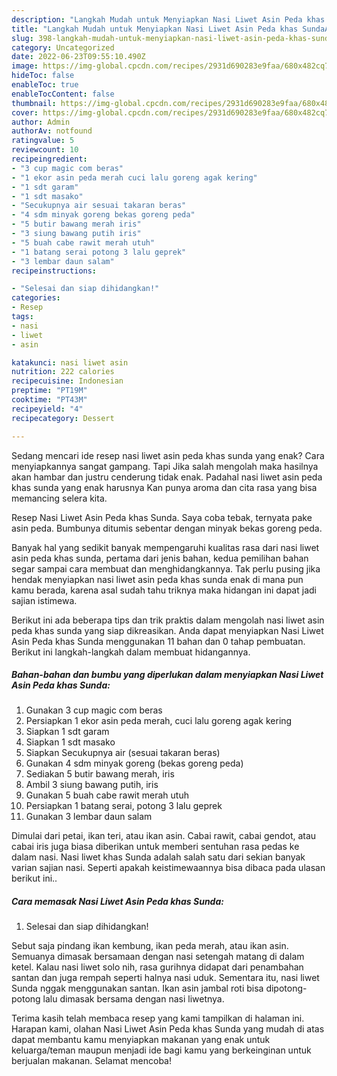 ```yaml
---
description: "Langkah Mudah untuk Menyiapkan Nasi Liwet Asin Peda khas SundaAnti Ribet"
title: "Langkah Mudah untuk Menyiapkan Nasi Liwet Asin Peda khas SundaAnti Ribet"
slug: 398-langkah-mudah-untuk-menyiapkan-nasi-liwet-asin-peda-khas-sundaanti-ribet
category: Uncategorized
date: 2022-06-23T09:55:10.490Z
image: https://img-global.cpcdn.com/recipes/2931d690283e9faa/680x482cq70/nasi-liwet-asin-peda-khas-sunda-foto-resep-utama.jpg
hideToc: false
enableToc: true
enableTocContent: false
thumbnail: https://img-global.cpcdn.com/recipes/2931d690283e9faa/680x482cq70/nasi-liwet-asin-peda-khas-sunda-foto-resep-utama.jpg
cover: https://img-global.cpcdn.com/recipes/2931d690283e9faa/680x482cq70/nasi-liwet-asin-peda-khas-sunda-foto-resep-utama.jpg
author: Admin
authorAv: notfound
ratingvalue: 5
reviewcount: 10
recipeingredient:
- "3 cup magic com beras"
- "1 ekor asin peda merah cuci lalu goreng agak kering"
- "1 sdt garam"
- "1 sdt masako"
- "Secukupnya air sesuai takaran beras"
- "4 sdm minyak goreng bekas goreng peda"
- "5 butir bawang merah iris"
- "3 siung bawang putih iris"
- "5 buah cabe rawit merah utuh"
- "1 batang serai potong 3 lalu geprek"
- "3 lembar daun salam"
recipeinstructions:

- "Selesai dan siap dihidangkan!"
categories:
- Resep
tags:
- nasi
- liwet
- asin

katakunci: nasi liwet asin 
nutrition: 222 calories
recipecuisine: Indonesian
preptime: "PT19M"
cooktime: "PT43M"
recipeyield: "4"
recipecategory: Dessert

---
```



Sedang mencari ide resep nasi liwet asin peda khas sunda yang enak? Cara menyiapkannya sangat gampang. Tapi Jika salah mengolah maka hasilnya akan hambar dan justru cenderung tidak enak. Padahal nasi liwet asin peda khas sunda yang enak harusnya Kan punya aroma dan cita rasa yang bisa memancing selera kita.


Resep Nasi Liwet Asin Peda khas Sunda. Saya coba tebak, ternyata pake asin peda. Bumbunya ditumis sebentar dengan minyak bekas goreng peda.

Banyak hal yang sedikit banyak mempengaruhi kualitas rasa dari nasi liwet asin peda khas sunda, pertama dari jenis bahan, kedua pemilihan bahan segar sampai cara membuat dan menghidangkannya. Tak perlu pusing jika hendak menyiapkan nasi liwet asin peda khas sunda enak di mana pun kamu berada, karena asal sudah tahu triknya maka hidangan ini dapat jadi sajian istimewa.


Berikut ini ada beberapa tips dan trik praktis dalam mengolah nasi liwet asin peda khas sunda yang siap dikreasikan. Anda dapat menyiapkan Nasi Liwet Asin Peda khas Sunda menggunakan 11 bahan dan 0 tahap pembuatan. Berikut ini langkah-langkah dalam membuat hidangannya.

<!--inarticleads1-->

##### Bahan-bahan dan bumbu yang diperlukan dalam menyiapkan Nasi Liwet Asin Peda khas Sunda:

1. Gunakan 3 cup magic com beras
1. Persiapkan 1 ekor asin peda merah, cuci lalu goreng agak kering
1. Siapkan 1 sdt garam
1. Siapkan 1 sdt masako
1. Siapkan Secukupnya air (sesuai takaran beras)
1. Gunakan 4 sdm minyak goreng (bekas goreng peda)
1. Sediakan 5 butir bawang merah, iris
1. Ambil 3 siung bawang putih, iris
1. Gunakan 5 buah cabe rawit merah utuh
1. Persiapkan 1 batang serai, potong 3 lalu geprek
1. Gunakan 3 lembar daun salam


Dimulai dari petai, ikan teri, atau ikan asin. Cabai rawit, cabai gendot, atau cabai iris juga biasa diberikan untuk memberi sentuhan rasa pedas ke dalam nasi. Nasi liwet khas Sunda adalah salah satu dari sekian banyak varian sajian nasi. Seperti apakah keistimewaannya bisa dibaca pada ulasan berikut ini.. 

<!--inarticleads2-->

##### Cara memasak Nasi Liwet Asin Peda khas Sunda:


1. Selesai dan siap dihidangkan!

Sebut saja pindang ikan kembung, ikan peda merah, atau ikan asin. Semuanya dimasak bersamaan dengan nasi setengah matang di dalam ketel. Kalau nasi liwet solo nih, rasa gurihnya didapat dari penambahan santan dan juga rempah seperti halnya nasi uduk. Sementara itu, nasi liwet Sunda nggak menggunakan santan. Ikan asin jambal roti bisa dipotong-potong lalu dimasak bersama dengan nasi liwetnya. 

Terima kasih telah membaca resep yang kami tampilkan di halaman ini. Harapan kami, olahan Nasi Liwet Asin Peda khas Sunda yang mudah di atas dapat membantu kamu menyiapkan makanan yang enak untuk keluarga/teman maupun menjadi ide bagi kamu yang berkeinginan untuk berjualan makanan. Selamat mencoba!
